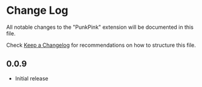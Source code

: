# Change Log

All notable changes to the "PunkPink" extension will be documented in this file.

Check [Keep a Changelog](http://keepachangelog.com/) for recommendations on how to structure this file.

## 0.0.9

- Initial release
